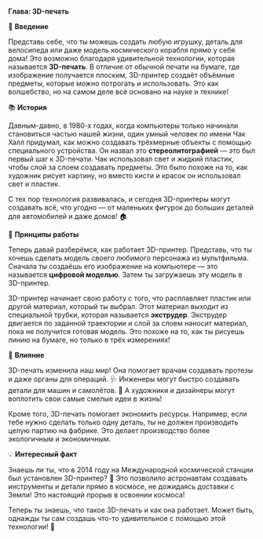 **Глава: 3D-печать**

🔧 **Введение**

Представь себе, что ты можешь создать любую игрушку, деталь для велосипеда или даже модель космического корабля прямо у себя дома! Это возможно благодаря удивительной технологии, которая называется **3D-печать**. В отличие от обычной печати на бумаге, где изображение получается плоским, 3D-принтер создаёт объёмные предметы, которые можно потрогать и использовать. Это как волшебство, но на самом деле всё основано на науке и технике!

📚 **История**

Давным-давно, в 1980-х годах, когда компьютеры только начинали становиться частью нашей жизни, один умный человек по имени Чак Халл придумал, как можно создавать трёхмерные объекты с помощью специального устройства. Он назвал это **стереолитографией** — это был первый шаг к 3D-печати. Чак использовал свет и жидкий пластик, чтобы слой за слоем создавать предметы. Это было похоже на то, как художник рисует картину, но вместо кисти и красок он использовал свет и пластик.

С тех пор технология развивалась, и сегодня 3D-принтеры могут создавать всё, что угодно — от маленьких фигурок до больших деталей для автомобилей и даже домов! 🏠

🔩 **Принципы работы**

Теперь давай разберёмся, как работает 3D-принтер. Представь, что ты хочешь сделать модель своего любимого персонажа из мультфильма. Сначала ты создаёшь его изображение на компьютере — это называется **цифровой моделью**. Затем ты загружаешь эту модель в 3D-принтер.

3D-принтер начинает свою работу с того, что расплавляет пластик или другой материал, который ты выбрал. Этот материал выходит из специальной трубки, которая называется **экструдер**. Экструдер двигается по заданной траектории и слой за слоем наносит материал, пока не получится готовая модель. Это похоже на то, как ты рисуешь линию на бумаге, но только в трёх измерениях!

🌟 **Влияние**

3D-печать изменила наш мир! Она помогает врачам создавать протезы и даже органы для операций. 🩺 Инженеры могут быстро создавать детали для машин и самолётов. 🛫 А художники и дизайнеры могут воплотить свои самые смелые идеи в жизнь!

Кроме того, 3D-печать помогает экономить ресурсы. Например, если тебе нужно сделать только одну деталь, ты не должен производить целую партию на фабрике. Это делает производство более экологичным и экономичным.

💡 **Интересный факт**

Знаешь ли ты, что в 2014 году на Международной космической станции был установлен 3D-принтер? 🚀 Это позволило астронавтам создавать инструменты и детали прямо в космосе, не дожидаясь доставки с Земли! Это настоящий прорыв в освоении космоса!

Теперь ты знаешь, что такое 3D-печать и как она работает. Может быть, однажды ты сам создашь что-то удивительное с помощью этой технологии! 🤩